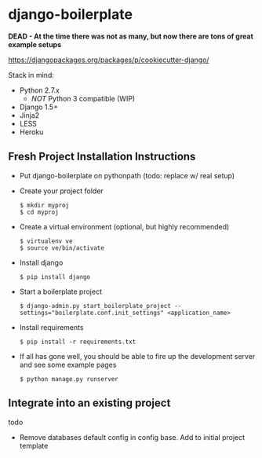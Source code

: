 django-boilerplate
===============================================================================

**DEAD - At the time there was not as many, but now there are tons of great example setups**

https://djangopackages.org/packages/p/cookiecutter-django/


Stack in mind:

*   Python 2.7.x
    * *NOT* Python 3 compatible (WIP)
*   Django 1.5+
*   Jinja2
*   LESS
*   Heroku

## Fresh Project Installation Instructions

*   Put django-boilerplate on pythonpath (todo: replace w/ real setup)
*   Create your project folder

        $ mkdir myproj
        $ cd myproj

*   Create a virtual environment (optional, but highly recommended)

        $ virtualenv ve
        $ source ve/bin/activate

*   Install django

        $ pip install django

*   Start a boilerplate project

        $ django-admin.py start_boilerplate_project --settings="boilerplate.conf.init_settings" <application_name>

*   Install requirements

        $ pip install -r requirements.txt

*   If all has gone well, you should be able to fire up the development server and see some example pages

        $ python manage.py runserver


## Integrate into an existing project

todo

*   Remove databases default config in config base. Add to initial project template


